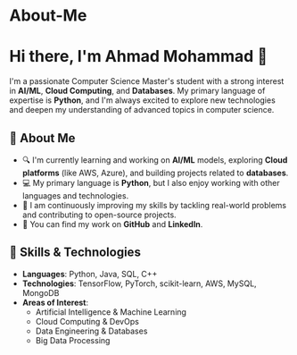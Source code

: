 # About-Me


# Hi there, I'm Ahmad Mohammad 👋

I'm a passionate Computer Science Master's student with a strong interest in **AI/ML**, **Cloud Computing**, and **Databases**. My primary language of expertise is **Python**, and I'm always excited to explore new technologies and deepen my understanding of advanced topics in computer science.

## 🚀 About Me

- 🔍 I'm currently learning and working on **AI/ML** models, exploring **Cloud platforms** (like AWS, Azure), and building projects related to **databases**.
- 💻 My primary language is **Python**, but I also enjoy working with other languages and technologies.
- 🌱 I am continuously improving my skills by tackling real-world problems and contributing to open-source projects.
- 🔗 You can find my work on **GitHub** and **LinkedIn**.

## 🌟 Skills & Technologies

- **Languages**: Python, Java, SQL, C++
- **Technologies**: TensorFlow, PyTorch, scikit-learn, AWS, MySQL, MongoDB
- **Areas of Interest**:
  - Artificial Intelligence & Machine Learning
  - Cloud Computing & DevOps
  - Data Engineering & Databases
  - Big Data Processing
